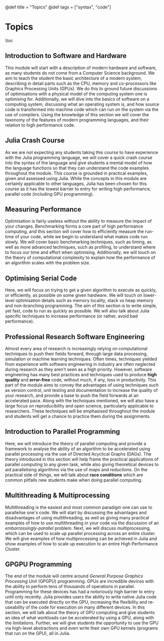 @def title = "Topics"
@def tags = ["syntax", "code"]

# Topics

\toc

## Introduction to Software and Hardware
This module will start with a description of modern hardware and software, as many students do not come from a Computer Science background. We aim to teach the student the basic architecture of a modern system, describing in detail parts such as the CPU, memory and co-processors like Graphics Processing Units (GPUs). We do this to ground future discussions of optimisations with a physical model of the computing system one is optimising for. Additionally, we will dive into the basics of software on a computing system, discussing what an operating system is, and how source code is transformed into machine code which can run on the system via the use of compilers. Using the knowledge of this section we will cover the taxonomy of the features of modern programming languages, and their relation to high performance code.

## Julia Crash Course
As we are not expecting any students taking this course to have experience with the Julia programming language, we will cover a quick crash course into the syntax of the language and give students a mental model of how the language functions so that they can understand the code examples throughout the module. This course is grounded in practical examples, given and assessed using Julia. While the concepts in this module are certainly applicable to other languages, Julia has been chosen for this course as it has the lowest barrier to entry for writing high performance, parallel code (including GPU programming).

## Measuring Performance
Optimisation is fairly useless without the ability to measure the impact of your changes. Benchmarking forms a core part of high performance computing, and this section will cover how to efficiently measure the run-time of your code, while we begin to understand what makes code run slowly. We will cover basic benchmarking techniques, such as timing, as well as more advanced techniques, such as profiling, to understand where to focus our time and effort when optimising. Additionally, we will touch on the theory of computational complexity to explain how the performance of an algorithm scales with the problem size.

## Optimising Serial Code
Here, we will focus on trying to get a given algorithm to execute as quickly, or efficiently, as possible on some given hardware. We will touch on lower-level optimisation details such as memory locality, stack vs heap memory and non-branching programming. The aim of this section is to write simple, yet fast, code to run as quickly as possible. We will also talk about Julia specific techniques to increase performance (or rather, avoid bad performance).

## Professional Research Software Engineering
Almost every area of research is increasingly relying on computational techniques to push their fields forward, through large data processing, simulation or machine learning techniques. Often times, techniques yielded from experience with software engineering in industry are often neglected during research as they aren't seen as a high priority. However, software engineering has many best practices and techniques used to produce **high quality** and **error-free** code, without much, if any, loss in productivity. This part of the module aims to convey the advantages of using techniques such as version control, unit testing and documentation to increase the quality of your research, and provide a base to push the field forwards at an accelerated pace. Along with the techniques mentioned, we will also have a large focus on reproducibility and open science, particularly applicable to researchers. These techniques will be emphasised throughout the module and students will get a chance to practice them during the assignments.

## Introduction to Parallel Programming
Here, we will introduce the theory of parallel computing and provide a framework to analyse the ability of an algorithm to be accelerated using parallel processing via the use of Directed Acyclical Graphs (DAGs). The theory introduced in this section will help frame the practical applications of parallel computing to any given task, while also giving theoretical devices to aid parallelising algorithms via the use of *maps* and *reductions*. On the practical side of things, we will talk about **race conditions** which are common pitfalls new students make when doing parallel computing.

## Multithreading & Multiprocessing
Multithreading is the easiest and most common paradigm one can use to parallelise one's code. We will start by discussing the advantages and disadvantages of using multithreading, as well as giving many practical examples of how to use multithreading in your code via the discussion of an *embarrassingly-parallel* problem. Next, we will discuss multiprocessing, which can be used to scale up parallel processing across an entire cluster. We will give examples of how multiprocessing can be achieved in Julia and show examples of how to scale up execution to an entire High Performance Cluster.

## GPGPU Programming
The end of the module will centre around *General Purpose Graphics Processing Unit* (GPGPU) programming. GPUs are incredible devices with the ability to perform tens of thousands of operations in parallel. Programming for these devices has had a notoriously high barrier to entry until only recently. Julia provides users the ability to write native Julia code that can be executed directly on the GPU, increasing the flexibility and re-useability of the code for execution on many different devices. In this section, we will talk about the theory of GPU computing and give students an idea of what workloads can be accelerated by using a GPU, along with the limitations. Further, we will give students the opportunity to use the GPU via high-level abstractions and even write their own GPU kernels (programs that run on the GPU), all in Julia.